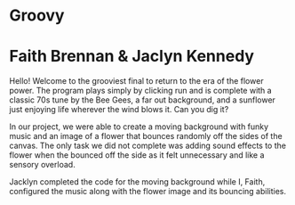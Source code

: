 # Groovy
# Faith Brennan & Jaclyn Kennedy

  Hello! Welcome to the grooviest final to return to the era of the flower power. The program plays simply by clicking run and is complete with a classic 70s tune by the Bee Gees, a far out background, and a sunflower just enjoying life wherever the wind blows it. Can you dig it?

  In our project, we were able to create a moving background with funky music and an image of a flower that bounces randomly off the sides of the canvas. The only task we did not complete was adding sound effects to the flower when the bounced off the side as it felt unnecessary and like a sensory overload.

  Jacklyn completed the code for the moving background while I, Faith, configured the music along with the flower image and its bouncing abilities.

